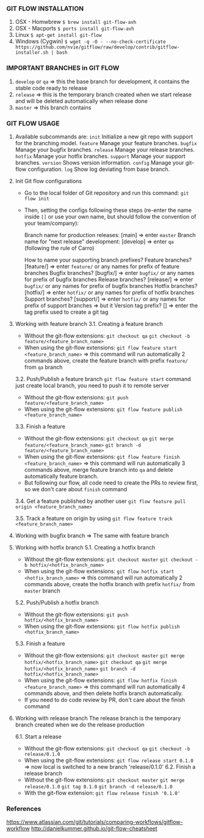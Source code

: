 ### GIT FLOW INSTALLATION
1. OSX - Homwbrew
    `$ brew install git-flow-avh`
2. OSX - Macports
    `$ ports install git-flow-avh`
3. Linux
    `$ apt-get install git-flow`
4. Windows (Cygwin)
    `$ wget -q -O - --no-check-certificate https://github.com/nvie/gitflow/raw/develop/contrib/gitflow-installer.sh | bash`

### IMPORTANT BRANCHES in GIT FLOW
1. `develop` or `qa` => this the base branch for development, it contains the stable code ready to release
2. `release` => this is the temporary branch created when we start release and will be deleted automatically when release done
3. `master` => this branch contains 

### GIT FLOW USAGE
1. Available subcommands are:
   `init`      Initialize a new git repo with support for the branching model.
   `feature`   Manage your feature branches.
   `bugfix`    Manage your bugfix branches.
   `release`   Manage your release branches.
   `hotfix`    Manage your hotfix branches.
   `support`   Manage your support branches.
   `version`   Shows version information.
   `config`    Manage your git-flow configuration.
   `log`       Show log deviating from base branch.

2. Init Git flow configurations
    - Go to the local folder of Git repository and run this command: `git flow init`
    - Then, setting the configs following these steps (re-enter the name inside `[]` or use your own name, but should follow the convention of your team/company):
        
        Branch name for production releases: [main] => enter `master`
        Branch name for "next release" development: [develop] => enter `qa` (following the rule of Carro)

        How to name your supporting branch prefixes?
        Feature branches? [feature/] => enter `feature/` or any names for prefix of feature branches
        Bugfix branches? [bugfix/] => enter `bugfix/` or any names for prefix of bugfix branches
        Release branches? [release/] => enter `bugfix/` or any names for prefix of bugfix branches
        Hotfix branches? [hotfix/] => enter `hotfix/` or any names for prefix of hotfix branches
        Support branches? [support/] => enter `hotfix/` or any names for prefix of support branches => but it
        Version tag prefix? [] => enter the tag prefix used to create a git tag

3. Working with feature branch
    3.1. Creating a feature branch
    - Without the git-flow extensions:
        `git checkout qa`
        `git checkout -b feature/<feature_branch_name>`
    - When using the git-flow extensions:
        `git flow feature start <feature_branch_name>` => this command will run automatically 2 commands above, create the feature branch with prefix `feature/` from `qa` branch
    
    3.2.  Push/Publish a feature branch
        `git flow feature start` command just create local branch, you need to push it to remote server
    - Without the git-flow extensions:
            `git push feature/<feature_branch_name>`
    - When using the git-flow extensions:
        `git flow feature publish <feature_branch_name>`

    3.3.  Finish a feature
    - Without the git-flow extensions:
        `git checkout qa`
        `git merge feature/<feature_branch_name>`
        `git branch -d feature/<feature_branch_name>`
    - When using the git-flow extensions:
        `git flow feature finish <feature_branch_name>` => this command will run automatically 3 commands above, merge feature branch into `qa` and delete automatically feature branch.
    - But following our flow, all code need to create the PRs to review first, so we don't care about `finish` command

    3.4. Get a feature published by another user
        `git flow feature pull origin <feature_branch_name>`

    3.5. Track a feature on origin by using
        `git flow feature track <feature_branch_name>`
    
4. Working with bugfix branch => The same with feature branch
5. Working with hotfix branch
    5.1. Creating a hotfix branch
    - Without the git-flow extensions:
        `git checkout master`
        `git checkout -b hotfix/<hotfix_branch_name>`
    - When using the git-flow extensions:
        `git flow hotfix start <hotfix_branch_name>` => this command will run automatically 2 commands above, create the hotfix branch with prefix `hotfix/` from `master` branch
    
    5.2.  Push/Publish a hotfix branch
    - Without the git-flow extensions:
        `git push hotfix/<hotfix_branch_name>`
    - When using the git-flow extensions:
        `git flow hotfix publish <hotfix_branch_name>`

    5.3.  Finish a feature
    - Without the git-flow extensions:
        `git checkout master`
        `git merge hotfix/<hotfix_branch_name>`
        `git checkout qa`
        `git merge hotfix/<hotfix_branch_name>`
        `git branch -d hotfix/<hotfix_branch_name>`
    - When using the git-flow extensions:
        `git flow hotfix finish <feature_branch_name>` => this command will run automatically 4 commands above, and then delete hotfix branch automatically.
    - If you need to do code review by PR, don't care about the finish command

6. Working with release branch
    The release branch is the temporary branch created when we do the release production
    
    6.1. Start a release
    - Without the git-flow extensions:
        `git checkout qa`
        `git checkout -b release/0.1.0`
    - When using the git-flow extensions:
        `git flow release start 0.1.0`
        => now local is switched to a new branch 'release/0.1.0'
    6.2. Finish a release branch
    - Without the git-flow extensions:
        `git checkout master`
        `git merge release/0.1.0`
        `git tag 0.1.0`
        `git branch -d release/0.1.0`
    - With the git-flow extension:
        `git flow release finish '0.1.0'`


### References
https://www.atlassian.com/git/tutorials/comparing-workflows/gitflow-workflow
http://danielkummer.github.io/git-flow-cheatsheet



